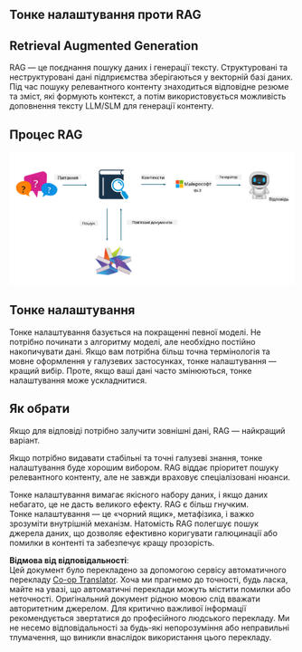 <!--
CO_OP_TRANSLATOR_METADATA:
{
  "original_hash": "e4e010400c2918557b36bb932a14004c",
  "translation_date": "2025-07-17T09:32:29+00:00",
  "source_file": "md/03.FineTuning/FineTuning_vs_RAG.md",
  "language_code": "uk"
}
-->
## Тонке налаштування проти RAG

## Retrieval Augmented Generation

RAG — це поєднання пошуку даних і генерації тексту. Структуровані та неструктуровані дані підприємства зберігаються у векторній базі даних. Під час пошуку релевантного контенту знаходиться відповідне резюме та зміст, які формують контекст, а потім використовується можливість доповнення тексту LLM/SLM для генерації контенту.

## Процес RAG
![FinetuningvsRAG](../../../../translated_images/rag.2014adc59e6f6007bafac13e800a6cbc3e297fbb9903efe20a93129bd13987e9.uk.png)

## Тонке налаштування
Тонке налаштування базується на покращенні певної моделі. Не потрібно починати з алгоритму моделі, але необхідно постійно накопичувати дані. Якщо вам потрібна більш точна термінологія та мовне оформлення у галузевих застосунках, тонке налаштування — кращий вибір. Проте, якщо ваші дані часто змінюються, тонке налаштування може ускладнитися.

## Як обрати
Якщо для відповіді потрібно залучити зовнішні дані, RAG — найкращий варіант.

Якщо потрібно видавати стабільні та точні галузеві знання, тонке налаштування буде хорошим вибором. RAG віддає пріоритет пошуку релевантного контенту, але не завжди враховує спеціалізовані нюанси.

Тонке налаштування вимагає якісного набору даних, і якщо даних небагато, це не дасть великого ефекту. RAG є більш гнучким.  
Тонке налаштування — це «чорний ящик», метафізика, і важко зрозуміти внутрішній механізм. Натомість RAG полегшує пошук джерела даних, що дозволяє ефективно коригувати галюцинації або помилки в контенті та забезпечує кращу прозорість.

**Відмова від відповідальності**:  
Цей документ було перекладено за допомогою сервісу автоматичного перекладу [Co-op Translator](https://github.com/Azure/co-op-translator). Хоча ми прагнемо до точності, будь ласка, майте на увазі, що автоматичні переклади можуть містити помилки або неточності. Оригінальний документ рідною мовою слід вважати авторитетним джерелом. Для критично важливої інформації рекомендується звертатися до професійного людського перекладу. Ми не несемо відповідальності за будь-які непорозуміння або неправильні тлумачення, що виникли внаслідок використання цього перекладу.